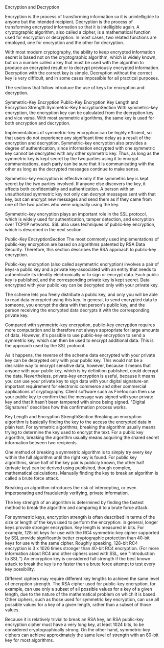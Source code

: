 Encryption and Decryption

Encryption is the process of transforming information so it is unintelligible to anyone but the intended recipient. Decryption is the process of transforming encrypted information so that it is intelligible again. A cryptographic algorithm, also called a cipher, is a mathematical function used for encryption or decryption. In most cases, two related functions are employed, one for encryption and the other for decryption.

With most modern cryptography, the ability to keep encrypted information secret is based not on the cryptographic algorithm, which is widely known, but on a number called a key that must be used with the algorithm to produce an encrypted result or to decrypt previously encrypted information. Decryption with the correct key is simple. Decryption without the correct key is very difficult, and in some cases impossible for all practical purposes.

The sections that follow introduce the use of keys for encryption and decryption.

Symmetric-Key Encryption
Public-Key Encryption
Key Length and Encryption Strength
Symmetric-Key EncryptionSection
With symmetric-key encryption, the encryption key can be calculated from the decryption key and vice versa. With most symmetric algorithms, the same key is used for both encryption and decryption.

Implementations of symmetric-key encryption can be highly efficient, so that users do not experience any significant time delay as a result of the encryption and decryption. Symmetric-key encryption also provides a degree of authentication, since information encrypted with one symmetric key cannot be decrypted with any other symmetric key. Thus, as long as the symmetric key is kept secret by the two parties using it to encrypt communications, each party can be sure that it is communicating with the other as long as the decrypted messages continue to make sense.

Symmetric-key encryption is effective only if the symmetric key is kept secret by the two parties involved. If anyone else discovers the key, it affects both confidentiality and authentication. A person with an unauthorized symmetric key not only can decrypt messages sent with that key, but can encrypt new messages and send them as if they came from one of the two parties who were originally using the key.

Symmetric-key encryption plays an important role in the SSL protocol, which is widely used for authentication, tamper detection, and encryption over TCP/IP networks. SSL also uses techniques of public-key encryption, which is described in the next section.

Public-Key EncryptionSection
The most commonly used implementations of public-key encryption are based on algorithms patented by RSA Data Security. Therefore, this section describes the RSA approach to public-key encryption.

Public-key encryption (also called asymmetric encryption) involves a pair of keys-a public key and a private key-associated with an entity that needs to authenticate its identity electronically or to sign or encrypt data. Each public key is published, and the corresponding private key is kept secret. Data encrypted with your public key can be decrypted only with your private key.

The scheme lets you freely distribute a public key, and only you will be able to read data encrypted using this key. In general, to send encrypted data to someone, you encrypt the data with that person's public key, and the person receiving the encrypted data decrypts it with the corresponding private key.

Compared with symmetric-key encryption, public-key encryption requires more computation and is therefore not always appropriate for large amounts of data. However, it's possible to use public-key encryption to send a symmetric key, which can then be used to encrypt additional data. This is the approach used by the SSL protocol.

As it happens, the reverse of the scheme  data encrypted with your private key can be decrypted only with your public key. This would not be a desirable way to encrypt sensitive data, however, because it means that anyone with your public key, which is by definition published, could decrypt the data. Nevertheless, private-key encryption is useful, because it means you can use your private key to sign data with your digital signature-an important requirement for electronic commerce and other commercial applications of cryptography. Client software such as Firefox can then use your public key to confirm that the message was signed with your private key and that it hasn't been tampered with since being signed. "Digital Signatures" describes how this confirmation process works.

Key Length and Encryption StrengthSection
Breaking an encryption algorithm is basically finding the key to the access the encrypted data in plain text. For symmetric algorithms, breaking the algorithm usually means trying to determine the key used to encrypt the text. For a public key algorithm, breaking the algorithm usually means acquiring the shared secret information between two recipients.

One method of breaking a symmetric algorithm is to simply try every key within the full algorithm until the right key is found. For public key algorithms, since half of the key pair is publicly known, the other half (private key) can be derived using published, though complex, mathematical calculations. Manually finding the key to break an algorithm is called a brute force attack.

Breaking an algorithm introduces the risk of intercepting, or even impersonating and fraudulently verifying, private information.

The key strength of an algorithm is determined by finding the fastest method to break the algorithm and comparing it to a brute force attack.

For symmetric keys, encryption strength is often described in terms of the size or length of the keys used to perform the encryption: in general, longer keys provide stronger encryption. Key length is measured in bits. For example, 128-bit keys for use with the RC4 symmetric-key cipher supported by SSL provide significantly better cryptographic protection than 40-bit keys for use with the same cipher. Roughly speaking, 128-bit RC4 encryption is 3 x 1026 times stronger than 40-bit RC4 encryption. (For more information about RC4 and other ciphers used with SSL, see "Introduction to SSL.") An encryption key is considered full strength if the best known attack to break the key is no faster than a brute force attempt to test every key possibility.

Different ciphers may require different key lengths to achieve the same level of encryption strength. The RSA cipher used for public-key encryption, for example, can use only a subset of all possible values for a key of a given length, due to the nature of the mathematical problem on which it is based. Other ciphers, such as those used for symmetric key encryption, can use all possible values for a key of a given length, rather than a subset of those values.

Because it is relatively trivial to break an RSA key, an RSA public-key encryption cipher must have a very long key, at least 1024 bits, to be considered cryptographically strong. On the other hand, symmetric-key ciphers can achieve approximately the same level of strength with an 80-bit key for most algorithms.
